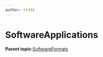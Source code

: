 ```yaml
---
author: tt434
---
```


# SoftwareApplications

**Parent topic:**[SoftwareFormats](../../concepts/supertypes/softwareformats.md)

